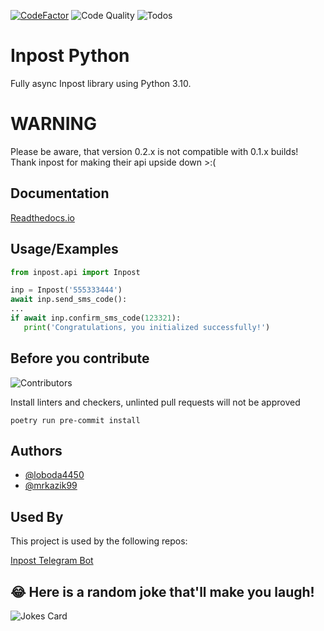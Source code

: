 [![CodeFactor](https://www.codefactor.io/repository/github/ifossa/inpost-python/badge)](https://www.codefactor.io/repository/github/ifossa/inpost-python)
![Code Quality](https://github.com/ifossa/inpost-python/actions/workflows/lint.yml/badge.svg?barnch=main)
![Todos](https://github.com/ifossa/inpost-python/actions/workflows/todos.yml/badge.svg?barnch=main)

# Inpost Python

Fully async Inpost library using Python 3.10.

# WARNING
Please be aware, that version 0.2.x is not compatible with 0.1.x builds! Thank inpost for making their api upside down >:(


## Documentation

[Readthedocs.io](https://inpost-python.readthedocs.io/en/latest/)


## Usage/Examples


```python
from inpost.api import Inpost

inp = Inpost('555333444')
await inp.send_sms_code():
...
if await inp.confirm_sms_code(123321):
   print('Congratulations, you initialized successfully!')
```

## Before you contribute

![Contributors](https://contrib.rocks/image?repo=ifossa/inpost-python)

Install linters and checkers, unlinted pull requests will not be approved
```commandline
poetry run pre-commit install
```

## Authors

- [@loboda4450](https://www.github.com/loboda4450)
- [@mrkazik99](https://www.github.com/mrkazik99)


## Used By

This project is used by the following repos:

[Inpost Telegram Bot](https://github.com/loboda4450/inpost-telegram-bot)



## 😂 Here is a random joke that'll make you laugh!
![Jokes Card](https://readme-jokes.vercel.app/api)
